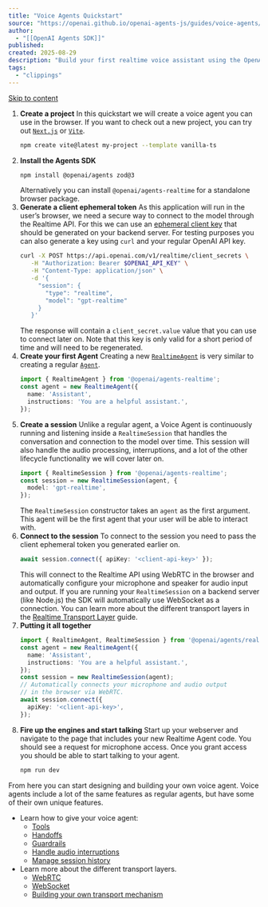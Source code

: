 ```yaml
---
title: "Voice Agents Quickstart"
source: "https://openai.github.io/openai-agents-js/guides/voice-agents/quickstart/"
author:
  - "[[OpenAI Agents SDK]]"
published:
created: 2025-08-29
description: "Build your first realtime voice assistant using the OpenAI Agents SDK in minutes."
tags:
  - "clippings"
---
```

[Skip to content](https://openai.github.io/openai-agents-js/guides/voice-agents/quickstart/#_top)

1. **Create a project**
	In this quickstart we will create a voice agent you can use in the browser. If you want to check out a new project, you can try out [`Next.js`](https://nextjs.org/docs/getting-started/installation) or [`Vite`](https://vite.dev/guide/installation.html).
	```bash
	npm create vite@latest my-project --template vanilla-ts
	```
2. **Install the Agents SDK**
	```bash
	npm install @openai/agents zod@3
	```
	Alternatively you can install `@openai/agents-realtime` for a standalone browser package.
3. **Generate a client ephemeral token**
	As this application will run in the user’s browser, we need a secure way to connect to the model through the Realtime API. For this we can use an [ephemeral client key](https://platform.openai.com/docs/guides/realtime#creating-an-ephemeral-token) that should be generated on your backend server. For testing purposes you can also generate a key using `curl` and your regular OpenAI API key.
	```bash
	curl -X POST https://api.openai.com/v1/realtime/client_secrets \
	   -H "Authorization: Bearer $OPENAI_API_KEY" \
	   -H "Content-Type: application/json" \
	   -d '{
	     "session": {
	       "type": "realtime",
	       "model": "gpt-realtime"
	     }
	   }'
	```
	The response will contain a `client_secret.value` value that you can use to connect later on. Note that this key is only valid for a short period of time and will need to be regenerated.
4. **Create your first Agent**
	Creating a new [`RealtimeAgent`](https://openai.github.io/openai-agents-js/openai/agents-realtime/classes/realtimeagent/) is very similar to creating a regular [`Agent`](https://openai.github.io/openai-agents-js/guides/agents).
	```typescript
	import { RealtimeAgent } from '@openai/agents-realtime';
	const agent = new RealtimeAgent({
	  name: 'Assistant',
	  instructions: 'You are a helpful assistant.',
	});
	```
5. **Create a session**
	Unlike a regular agent, a Voice Agent is continuously running and listening inside a `RealtimeSession` that handles the conversation and connection to the model over time. This session will also handle the audio processing, interruptions, and a lot of the other lifecycle functionality we will cover later on.
	```typescript
	import { RealtimeSession } from '@openai/agents-realtime';
	const session = new RealtimeSession(agent, {
	  model: 'gpt-realtime',
	});
	```
	The `RealtimeSession` constructor takes an `agent` as the first argument. This agent will be the first agent that your user will be able to interact with.
6. **Connect to the session**
	To connect to the session you need to pass the client ephemeral token you generated earlier on.
	```typescript
	await session.connect({ apiKey: '<client-api-key>' });
	```
	This will connect to the Realtime API using WebRTC in the browser and automatically configure your microphone and speaker for audio input and output. If you are running your `RealtimeSession` on a backend server (like Node.js) the SDK will automatically use WebSocket as a connection. You can learn more about the different transport layers in the [Realtime Transport Layer](https://openai.github.io/openai-agents-js/guides/voice-agents/transport) guide.
7. **Putting it all together**
	```typescript
	import { RealtimeAgent, RealtimeSession } from '@openai/agents/realtime';
	const agent = new RealtimeAgent({
	  name: 'Assistant',
	  instructions: 'You are a helpful assistant.',
	});
	const session = new RealtimeSession(agent);
	// Automatically connects your microphone and audio output
	// in the browser via WebRTC.
	await session.connect({
	  apiKey: '<client-api-key>',
	});
	```
8. **Fire up the engines and start talking**
	Start up your webserver and navigate to the page that includes your new Realtime Agent code. You should see a request for microphone access. Once you grant access you should be able to start talking to your agent.
	```bash
	npm run dev
	```

From here you can start designing and building your own voice agent. Voice agents include a lot of the same features as regular agents, but have some of their own unique features.

- Learn how to give your voice agent:
	- [Tools](https://openai.github.io/openai-agents-js/guides/voice-agents/build#tools)
	- [Handoffs](https://openai.github.io/openai-agents-js/guides/voice-agents/build#handoffs)
	- [Guardrails](https://openai.github.io/openai-agents-js/guides/voice-agents/build#guardrails)
	- [Handle audio interruptions](https://openai.github.io/openai-agents-js/guides/voice-agents/build#audio-interruptions)
	- [Manage session history](https://openai.github.io/openai-agents-js/guides/voice-agents/build#session-history)
- Learn more about the different transport layers.
	- [WebRTC](https://openai.github.io/openai-agents-js/guides/voice-agents/transport#connecting-over-webrtc)
	- [WebSocket](https://openai.github.io/openai-agents-js/guides/voice-agents/transport#connecting-over-websocket)
	- [Building your own transport mechanism](https://openai.github.io/openai-agents-js/guides/voice-agents/transport#building-your-own-transport-mechanism)